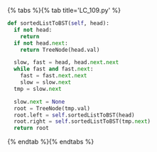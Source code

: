 {% tabs %}{% tab title='LC_109.py' %}

```py
def sortedListToBST(self, head):
  if not head:
    return
  if not head.next:
    return TreeNode(head.val)

  slow, fast = head, head.next.next
  while fast and fast.next:
    fast = fast.next.next
    slow = slow.next
  tmp = slow.next

  slow.next = None
  root = TreeNode(tmp.val)
  root.left = self.sortedListToBST(head)
  root.right = self.sortedListToBST(tmp.next)
  return root
```

{% endtab %}{% endtabs %}
